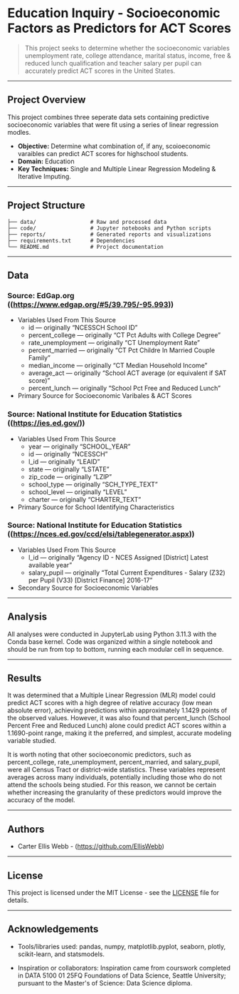 # Education Inquiry - Socioeconomic Factors as Predictors for ACT Scores

> This project seeks to determine whether the socioeconomic variables unemployment rate, college attendance, marital status, income, free & reduced lunch qualification and teacher salary per pupil can accurately predict ACT scores in the United States. 

---

## Project Overview

This project combines three seperate data sets containing predictive socioeconomic variables that were fit using a series of linear regression modles. 


- **Objective:** Determine what combination of, if any, scoioeconomic varaibles can predict ACT scores for highschool students. 
- **Domain:** Education
- **Key Techniques:** Single and Multiple Linear Regression Modeling & Iterative Imputing. 

---

## Project Structure

```
├── data/                 # Raw and processed data
├── code/                 # Jupyter notebooks and Python scripts
├── reports/              # Generated reports and visualizations
├── requirements.txt      # Dependencies
└── README.md             # Project documentation
```

---

## Data

### **Source:** EdGap.org ((https://www.edgap.org/#5/39.795/-95.993))
- Variables Used From This Source
  	- id — originally “NCESSCH School ID”
	- percent_college — originally “CT Pct Adults with College Degree”
	- rate_unemployment — originally “CT Unemployment Rate”
	- percent_married — originally “CT Pct Childre In Married Couple Family”
	- median_income — originally “CT Median Household Income”
	- average_act — originally “School ACT average (or equivalent if SAT score)”
	- percent_lunch — originally “School Pct Free and Reduced Lunch”
- Primary Source for Socioeconomic Varibales & ACT Scores 



### **Source:** National Institute for Education Statistics ((https://ies.ed.gov/))
- Variables Used From This Source
	- year — originally “SCHOOL_YEAR”
	- id — originally “NCESSCH”
	- l_id — originally “LEAID”
	- state — originally “LSTATE”
	- zip_code — originally “LZIP”
	- school_type — originally “SCH_TYPE_TEXT”
	- school_level — originally “LEVEL”
	- charter — originally “CHARTER_TEXT”
- Primary Source for School Identifying Characteristics



### **Source:** National Institute for Education Statistics ((https://nces.ed.gov/ccd/elsi/tablegenerator.aspx))
- Variables Used From This Source
	- l_id — originally “Agency ID - NCES Assigned [District] Latest available year”
	- salary_pupil — originally “Total Current Expenditures - Salary (Z32) per Pupil (V33) [District Finance] 2016-17”
- Secondary Source for Socioeconomic Variables 

---

## Analysis

All analyses were conducted in JupyterLab using Python 3.11.3 with the Conda base kernel. Code was organized within a single notebook and should be run from top to bottom, running each modular cell in sequence.

---

## Results

It was determined that a Multiple Linear Regression (MLR) model could predict ACT scores with a high degree of relative accuracy (low mean absolute error), achieving predictions within approximately 1.1429 points of the observed values. However, it was also found that percent_lunch (School Percent Free and Reduced Lunch) alone could predict ACT scores within a 1.1690-point range, making it the preferred, and simplest, accurate modeling variable studied.

It is worth noting that other socioeconomic predictors, such as percent_college, rate_unemployment, percent_married, and salary_pupil, were all Census Tract or district-wide statistics. These variables represent averages across many individuals, potentially including those who do not attend the schools being studied. For this reason, we cannot be certain whether increasing the granularity of these predictors would improve the accuracy of the model.

---

## Authors

- Carter Ellis Webb - (https://github.com/EllisWebb)

---

## License

This project is licensed under the MIT License - see the [LICENSE](LICENSE) file for details.

---

## Acknowledgements

- Tools/libraries used: pandas, numpy, matplotlib.pyplot, seaborn, plotly, scikit-learn, and statsmodels.
  
- Inspiration or collaborators: Inspiration came from courswork completed in DATA 5100 01 25FQ Foundations of Data Science, Seattle University; pursuant to the Master's of Science: Data Science diploma.
